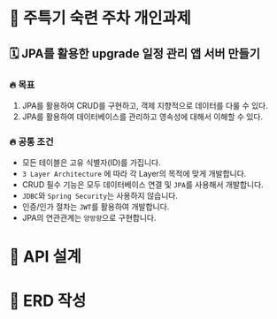 # 📖 **주특기 숙련 주차 개인과제**

## 🗓️ **JPA를 활용한 upgrade 일정 관리 앱 서버 만들기**


### 🔥 목표
1. JPA를 활용하여 CRUD를 구현하고, 객제 지향적으로 데이터를 다룰 수 있다.
2. JPA를 활용하여 데이터베이스를 관리하고 영속성에 대해서 이해할 수 있다.


### 🔥 공통 조건

- 모든 테이블은 고유 식별자(ID)를 가집니다.
- `3 Layer Architecture` 에 따라 각 Layer의 목적에 맞게 개발합니다.
- CRUD 필수 기능은 모두 데이터베이스 연결 및  `JPA`를 사용해서 개발합니다.
- `JDBC`와 `Spring Security`는 사용하지 않습니다.
- 인증/인가 절차는 `JWT`를 활용하여 개발합니다.
- JPA의 연관관계는 `양방향`으로 구현합니다.


# 📖 **API 설계**



# 📖 **ERD 작성**

